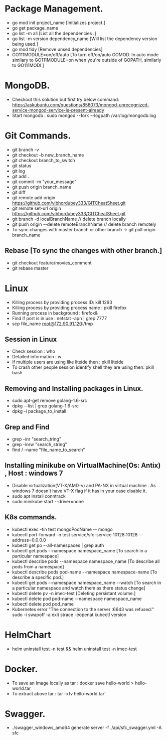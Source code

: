 # Package Management.
* go mod init project_name [Initializes project.]
* go get package_name
* go list -m all [List all the dependencies .]
* go list -m version dependency_name [Will list the dependency version being used.]
* go mod tidy [Remove unsed dependencies]
* GO111MODULE=on/off/auto [To turn off/on/auto GOMOD. In auto mode similary to GO111MODULE=on when you're outside of GOPATH, similarly to GO111MODI ] 

# MongoDB.
* Checkout this solution but first try below command: https://askubuntu.com/questions/856073/mongod-unrecognized-service-mongod-service-is-present-already
* Start mongodb : sudo mongod --fork --logpath /var/log/mongodb.log

# Git Commands.
* git branch -v
* git checkout -b new_branch_name  
* git checkout branch_to_switch
* git status
* git log
* git add .
* git commit -m "your_message"
* git push origin branch_name
* git diff
* git remote add origin https://github.com/vibhordubey333/GITCheatSheet.git
* git remote set-url origin https://github.com/vibhordubey333/GITCheatSheet.git
* git branch -d localBranchName  // delete branch locally 
* git push origin --delete remoteBranchName // delete branch remotely
* To sync changes with master branch or other branch -> git pull origin branch_name

## Rebase [To sync the changes with other branch.]
* git checkout feature/movies_comment
* git rebase master

# Linux
* Killing process by providing process ID: kill 1293
* Killing process by providing process name : pkill firefox
* Running process in background : firefox&
* Find if port is in use : netstat -apn | grep 7777
* scp file_name root@172.90.91.120:/tmp

## Session in Linux
* Check session : who 
* Detailed information : w
* If multiple users are using like liteide then : pkill liteide
* To crash other people session identify shell they are using then: pkill bash

## Removing and Installing packages in Linux.
* sudo apt-get remove golang-1.6-src
* dpkg --list | grep golang-1.6-src
* dpkg -i package_to_install

## Grep and Find
* grep -inr "search_tring"
* grep -inrw "search_string"
* find / -name "file_name_to_search"

## Installing minikube on VirtualMachine(Os: Antix) , Host : windows 7

* Disable virtualization(VT-X/AMD-v) and PA-NX in virtual machine . As windows 7 doesn't have VT-X flag if it has in your case disable it.
* sudo apt install conntrack
* sudo minikube start --driver=none

## K8s commands.

* kubectl exec -tin test mongoPodName -- mongo
* kubectl port-forward -n test service/sfc-service 10128:10128 --address=0.0.0.0
* kubectl get po --all-namespaces |  grep auth
* kubectl get pods --namespace namespace_name  [To search in a particular namespace]
* kubectl describe pods --namespace namespace_name [To describe all pods from a namespace]
* kubectl describe pods pod-name --namespace namespace-name [To describe a specific pod.] 
* kubectl get pods --namespace namespace_name --watch  [To search in a particular namespace and watch them as there status change]
* kubectl delete pv -n imec-test [Deleting persistant volume.]
* kubectl delete pod pod-name --namespace namespace_name
* kubectl delete pod pod_name
* Kubernetes error "The connection to the server <host>:6643 was refused:"
  sudo -i
  swapoff -a
  exit
  strace -eopenat kubectl version
  

# HelmChart
* helm uninstall test -n test && helm uninstall test -n imec-test

# Docker.
* To save an Image locally as tar : docker save hello-world > hello-world.tar 
* To extract above tar : tar -xfv hello-world.tar'

# Swagger.
* ./swagger_windows_amd64 generate server -f ./api/sfc_swagger.yml -A sfc




